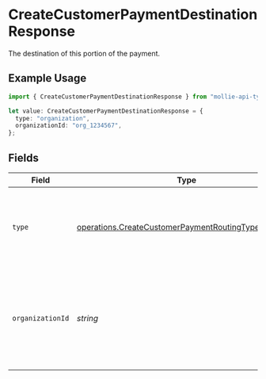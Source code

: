# CreateCustomerPaymentDestinationResponse

The destination of this portion of the payment.

## Example Usage

```typescript
import { CreateCustomerPaymentDestinationResponse } from "mollie-api-typescript/models/operations";

let value: CreateCustomerPaymentDestinationResponse = {
  type: "organization",
  organizationId: "org_1234567",
};
```

## Fields

| Field                                                                                                                      | Type                                                                                                                       | Required                                                                                                                   | Description                                                                                                                | Example                                                                                                                    |
| -------------------------------------------------------------------------------------------------------------------------- | -------------------------------------------------------------------------------------------------------------------------- | -------------------------------------------------------------------------------------------------------------------------- | -------------------------------------------------------------------------------------------------------------------------- | -------------------------------------------------------------------------------------------------------------------------- |
| `type`                                                                                                                     | [operations.CreateCustomerPaymentRoutingTypeResponse](../../models/operations/createcustomerpaymentroutingtyperesponse.md) | :heavy_check_mark:                                                                                                         | The type of destination. Currently only the destination type `organization` is supported.                                  | organization                                                                                                               |
| `organizationId`                                                                                                           | *string*                                                                                                                   | :heavy_check_mark:                                                                                                         | Required for destination type `organization`. The ID of the connected organization the funds should be<br/>routed to.      | org_1234567                                                                                                                |